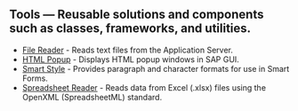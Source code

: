 ## Tools — Reusable solutions and components such as classes, frameworks, and utilities.

- [File Reader](file-reader) - Reads text files from the Application Server.
- [HTML Popup](html-popup) - Displays HTML popup windows in SAP GUI.
- [Smart Style](smart-style) - Provides paragraph and character formats for use in Smart Forms.
- [Spreadsheet Reader](spreadsheet-reader) - Reads data from Excel (.xlsx) files using the OpenXML (SpreadsheetML) standard.
